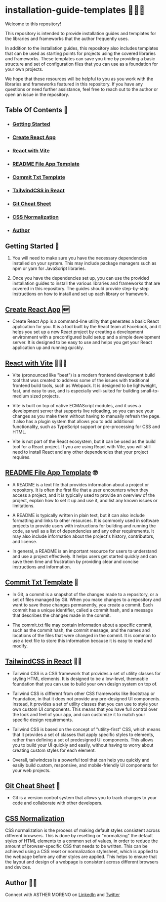 # installation-guide-templates 👩🏼‍💻

Welcome to this repository! 

This repository is intended to provide installation guides and templates for the libraries and frameworks that the author frequently uses.

In addition to the installation guides, this repository also includes templates that can be used as starting points for projects using the covered libraries and frameworks. These templates can save you time by providing a basic structure and set of configuration files that you can use as a foundation for your own projects.

We hope that these resources will be helpful to you as you work with the libraries and frameworks featured in this repository. If you have any questions or need further assistance, feel free to reach out to the author or open an issue in the repository.

## Table Of Contents 🧾
- ### [Getting Started](#getting-started)
- ### [Create React App](#create-react-app)
- ### [React with Vite](#react-with-vite)
- ### [README File App Template](#readme-file-app-template)
- ### [Commit Txt Template](#commit-txt-template)
- ### [TailwindCSS in React](#tailwind-css-in-react)
- ### [Git Cheat Sheet](#git-cheat-sheet)
- ### [CSS Normalization](#css-normalization)
- ### [Author](#author)

## Getting Started 🏁

1. You will need to make sure you have the necessary dependencies installed on your system. This may include package managers such as npm or yarn for JavaScript libraries.

2. Once you have the dependencies set up, you can use the provided installation guides to install the various libraries and frameworks that are covered in this repository. The guides should provide step-by-step instructions on how to install and set up each library or framework.

## [Create React App](https://github.com/AshM10/installation-guide-templates/blob/main/create-react-app.md) 🆕

- Create React App is a command-line utility that generates a basic React application for you. 
It is a tool built by the React team at Facebook, and it helps you set up a new React project by creating a development 
environment with a preconfigured build setup and a simple development server. It is designed to be easy to use and 
helps you get your React application up and running quickly.

## [React with Vite](https://github.com/AshM10/installation-guide-templates/blob/main/react-with-vite.md) 🏃🏼‍♀️

- Vite (pronounced like "beet") is a modern frontend development build tool that was created to address some of the issues with traditional frontend build tools, such as Webpack. It is designed to be lightweight, fast, and easy to use, and is especially well-suited for building small-to-medium sized projects.

- Vite is built on top of native ECMAScript modules, and it uses a development server that supports live reloading, so you can see your changes as you make them without having to manually refresh the page. It also has a plugin system that allows you to add additional functionality, such as TypeScript support or pre-processing for CSS and HTML.

- Vite is not part of the React ecosystem, but it can be used as the build tool for a React project. If you are using React with Vite, you will still need to install React and any other dependencies that your project requires.

## [README File App Template](https://github.com/AshM10/installation-guide-templates/blob/main/readme-file-app-template.md) 🤓

- A README is a text file that provides information about a project or repository. It is often the first file that a user encounters when they access a project, and it is typically used to provide an overview of the project, explain how to set it up and use it, and list any known issues or limitations.

- A README is typically written in plain text, but it can also include formatting and links to other resources. It is commonly used in software projects to provide users with instructions for building and running the code, as well as a list of dependencies and any other requirements. It may also include information about the project's history, contributors, and license.

- In general, a README is an important resource for users to understand and use a project effectively. It helps users get started quickly and can save them time and frustration by providing clear and concise instructions and information.

## [Commit Txt Template](https://github.com/AshM10/installation-guide-templates/blob/main/commit.txt) 💌

- In Git, a commit is a snapshot of the changes made to a repository, or a set of files managed by Git. When you make changes to a repository and want to save those changes permanently, you create a commit. Each commit has a unique identifier, called a commit hash, and a message that describes the changes made in the commit.

- The commit.txt file may contain information about a specific commit, such as the commit hash, the commit message, and the names and locations of the files that were changed in the commit. It is common to use a text file to store this information because it is easy to read and modify.

## [TailwindCSS in React](https://github.com/AshM10/installation-guide-templates/blob/main/tailwindcss-react.md) 💃🏼

- Tailwind CSS is a CSS framework that provides a set of utility classes for styling HTML elements. It is designed to be a low-level, themeable foundation that you can use to build your own design system on top of.

- Tailwind CSS is different from other CSS frameworks like Bootstrap or Foundation, in that it does not provide any pre-designed UI components. Instead, it provides a set of utility classes that you can use to style your own custom UI components. This means that you have full control over the look and feel of your app, and can customize it to match your specific design requirements.

- Tailwind CSS is based on the concept of "utility-first" CSS, which means that it provides a set of classes that apply specific styles to elements, rather than defining a set of predesigned UI components. This allows you to build your UI quickly and easily, without having to worry about creating custom styles for each element.

- Overall, tailwindcss is a powerful tool that can help you quickly and easily build custom, responsive, and mobile-friendly UI components for your web projects.

## [Git Cheat Sheet](https://github.com/AshM10/installation-guide-templates/blob/main/git-cheat-sheet.md) 📝

- Git is a version control system that allows you to track changes to your code and collaborate with other developers.

## [CSS Normalization](https://github.com/AshM10/installation-guide-templates/blob/main/css-normalization.css)

CSS normalization is the process of making default styles consistent across different browsers. This is done by resetting or "normalizing" the default styles of HTML elements to a common set of values, in order to reduce the amount of browser-specific CSS that needs to be written. This can be achieved using a CSS reset or normalization stylesheet, which is applied to the webpage before any other styles are applied. This helps to ensure that the layout and design of a webpage is consistent across different browsers and devices.

## Author 👸🏼

Connect with ASTHER MORENO on [LinkedIn](https://www.linkedin.com/in/asthermoreno10/) and [Twitter](https://twitter.com/sexy_gravy)
